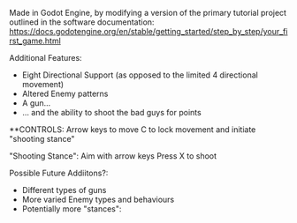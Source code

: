 Made in Godot Engine, by modifying a version of the primary tutorial project outlined in the software documentation:
https://docs.godotengine.org/en/stable/getting_started/step_by_step/your_first_game.html

Additional Features:
- Eight Directional Support (as opposed to the limited 4 directional movement)
- Altered Enemy patterns
- A gun...
-    ... and the ability to shoot the bad guys for points

**CONTROLS:
Arrow keys to move
C to lock movement and initiate "shooting stance"

"Shooting Stance":
Aim with arrow keys
Press X to shoot


Possible Future Addiitons?: 
- Different types of guns
- More varied Enemy types and behaviours
- Potentially more "stances":
